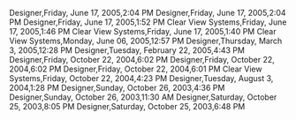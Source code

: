 ﻿Designer,Friday, June 17, 2005,2:04 PMDesigner,Friday, June 17, 2005,2:04 PMDesigner,Friday, June 17, 2005,1:52 PMClear View Systems,Friday, June 17, 2005,1:46 PMClear View Systems,Friday, June 17, 2005,1:40 PMClear View Systems,Monday, June 06, 2005,12:57 PMDesigner,Thursday, March 3, 2005,12:28 PMDesigner,Tuesday, February 22, 2005,4:43 PMDesigner,Friday, October 22, 2004,6:02 PMDesigner,Friday, October 22, 2004,6:02 PMDesigner,Friday, October 22, 2004,6:01 PMClear View Systems,Friday, October 22, 2004,4:23 PMDesigner,Tuesday, August 3, 2004,1:28 PMDesigner,Sunday, October 26, 2003,4:36 PMDesigner,Sunday, October 26, 2003,11:30 AMDesigner,Saturday, October 25, 2003,8:05 PMDesigner,Saturday, October 25, 2003,6:48 PM